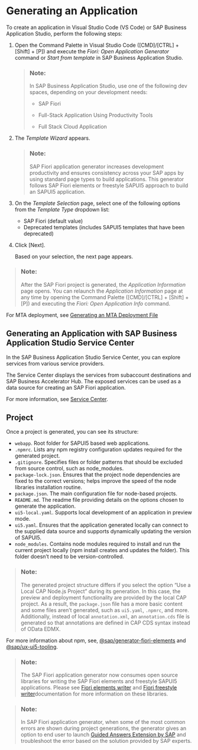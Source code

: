 <!-- loiodb44d45051794d778f1dd50def0fa267 -->

# Generating an Application



To create an application in Visual Studio Code \(VS Code\) or SAP Business Application Studio, perform the following steps:

1.  Open the Command Palette in Visual Studio Code \([CMD\]/[CTRL\] + [Shift\] + [P\]\) and execute the *Fiori: Open Application Generator* command or *Start from template* in SAP Business Application Studio.

    > ### Note:  
    > In SAP Business Application Studio, use one of the following dev spaces, depending on your development needs:
    > 
    > -   SAP Fiori
    > 
    > -   Full-Stack Application Using Productivity Tools
    > 
    > -   Full Stack Cloud Application

2.  The *Template Wizard* appears.

    > ### Note:  
    > SAP Fiori application generator increases development productivity and ensures consistency across your SAP apps by using standard page types to build applications. This generator follows SAP Fiori elements or freestyle SAPUI5 approach to build an SAPUI5 application.

3.  On the *Template Selection* page, select one of the following options from the *Template Type* dropdown list:
    -   SAP Fiori \(default value\)
    -   Deprecated templates \(includes SAPUI5 templates that have been deprecated\)

4.  Click [Next\].

    Based on your selection, the next page appears.


> ### Note:  
> After the SAP Fiori project is generated, the *Application Information* page opens. You can relaunch the *Application Information* page at any time by opening the Command Palette \([CMD\]/[CTRL\] + [Shift\] + [P\]\) and executing the *Fiori: Open Application Info* command.

For MTA deployment, see [Generating an MTA Deployment File](Additional-Configuration/generating-an-mta-deployment-file-9c41152.md) 



<a name="loiodb44d45051794d778f1dd50def0fa267__section_s13_dsd_mqb"/>

## Generating an Application with SAP Business Application Studio Service Center

In the SAP Business Application Studio Service Center, you can explore services from various service providers.

The Service Center displays the services from subaccount destinations and SAP Business Accelerator Hub. The exposed services can be used as a data source for creating an SAP Fiori application.

For more information, see [Service Center](https://help.sap.com/products/SAP%20Business%20Application%20Studio/9d1db9835307451daa8c930fbd9ab264/1e8ec75c9c784b51a91c7370f269ff98.html).



<a name="loiodb44d45051794d778f1dd50def0fa267__section_iyl_g4d_35b"/>

## Project

Once a project is generated, you can see its structure:

-   `webapp`. Root folder for SAPUI5 based web applications.
-   `.npmrc`. Lists any npm registry configuration updates required for the generated project.
-   `.gitignore`. Specifies files or folder patterns that should be excluded from source control, such as node\_modules.
-   `package-lock.json`. Ensures that the project node dependencies are fixed to the correct versions; helps improve the speed of the node libraries installation routine.
-   `package.json`. The main configuration file for node-based projects.
-   `README.md`. The readme file providing details on the options chosen to generate the application.
-   `ui5-local.yaml`. Supports local development of an application in preview mode.
-   `ui5.yaml`. Ensures that the application generated locally can connect to the supplied data source and supports dynamically updating the version of SAPUI5.
-   `node_modules`. Contains node modules required to install and run the current project locally \(npm install creates and updates the folder\). This folder doesn’t need to be version-controlled.

> ### Note:  
> The generated project structure differs if you select the option “Use a Local CAP Node.js Project” during its generation. In this case, the preview and deployment functionality are provided by the local CAP project. As a result, the `package.json` file has a more basic content and some files aren’t generated, such as `ui5.yaml`, `.npmrc`, and more. Additionally, instead of local `annotation.xml`, an `annotation.cds` file is generated so that annotations are defined in CAP CDS syntax instead of OData EDMX.

For more information about npm, see, [@sap/generator-fiori-elements](https://www.npmjs.com/package/@sap/generator-fiori-elements) and [@sap/ux-ui5-tooling](https://www.npmjs.com/package/@sap/ux-ui5-tooling).



> ### Note:  
> The SAP Fiori application generator now consumes open source libraries for writing the SAP Fiori elements and freestyle SAPUI5 applications. Please see [Fiori elements writer](https://github.com/SAP/open-ux-tools/tree/main/packages/fiori-elements-writer) and [Fiori freestyle writer](https://github.com/SAP/open-ux-tools/tree/main/packages/fiori-freestyle-writer)documentation for more information on these libraries.

> ### Note:  
> In SAP Fiori application generator, when some of the most common errors are shown during project generations, the generator gives an option to end user to launch [Guided Answers Extension by SAP](https://github.com/SAP/guided-answers-extension) and troubleshoot the error based on the solution provided by SAP experts.

